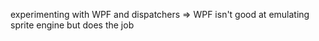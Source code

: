 experimenting with WPF and dispatchers => WPF isn't good at emulating sprite engine but does the job 
